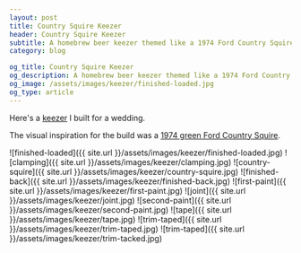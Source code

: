 ```yaml
---
layout: post
title: Country Squire Keezer
header: Country Squire Keezer
subtitle: A homebrew beer keezer themed like a 1974 Ford Country Squire
category: blog

og_title: Country Squire Keezer
og_description: A homebrew beer keezer themed like a 1974 Ford Country Squire.
og_image: /assets/images/keezer/finished-loaded.jpg
og_type: article
---
```


Here's a [keezer](http://www.homebrewtalk.com/want-build-keezer.html) I built for a wedding.

The visual inspiration for the build was a [1974 green Ford Country Squire](https://www.google.com/search?q=1974+green+ford+country+squire&rlz=1C1EVTC_enUS755US755&source=lnms&tbm=isch&sa=X&ved=0ahUKEwjnhJHBzeTVAhXGKCYKHVG9DrAQ_AUICigB&biw=1366&bih=648).

![finished-loaded]({{ site.url }}/assets/images/keezer/finished-loaded.jpg)
![clamping]({{ site.url }}/assets/images/keezer/clamping.jpg)
![country-squire]({{ site.url }}/assets/images/keezer/country-squire.jpg)
![finished-back]({{ site.url }}/assets/images/keezer/finished-back.jpg)
![first-paint]({{ site.url }}/assets/images/keezer/first-paint.jpg)
![joint]({{ site.url }}/assets/images/keezer/joint.jpg)
![second-paint]({{ site.url }}/assets/images/keezer/second-paint.jpg)
![tape]({{ site.url }}/assets/images/keezer/tape.jpg)
![trim-taped]({{ site.url }}/assets/images/keezer/trim-taped.jpg)
![trim-taped]({{ site.url }}/assets/images/keezer/trim-tacked.jpg)